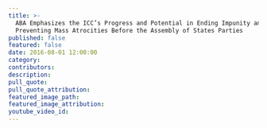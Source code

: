 ```yaml
---
title: >-
  ABA Emphasizes the ICC’s Progress and Potential in Ending Impunity and
  Preventing Mass Atrocities Before the Assembly of States Parties
published: false
featured: false
date: 2016-08-01 12:00:00
category:
contributors:
description:
pull_quote:
pull_quote_attribution:
featured_image_path:
featured_image_attribution:
youtube_video_id:
---
```


